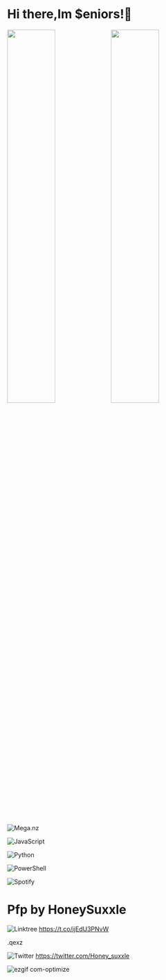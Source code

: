 # Hi there,Im $eniors!👋

<img align= "left" width= "47%" src= "https://github-readme-stats.vercel.app/api?username=senniorss&show_icons=true&theme=tokyonight">

<img align= "left" width= "47%" src= "https://github-readme-stats.vercel.app/api/top-langs/?username=anuraghazra&hide_progress=true">

![Mega.nz](https://img.shields.io/badge/Mega-%23D90007.svg?style=for-the-badge&logo=Mega&logoColor=white)

![JavaScript](https://img.shields.io/badge/javascript-%23323330.svg?style=for-the-badge&logo=javascript&logoColor=%23F7DF1E)

![Python](https://img.shields.io/badge/python-3670A0?style=for-the-badge&logo=python&logoColor=ffdd54)

![PowerShell](https://img.shields.io/badge/PowerShell-%235391FE.svg?style=for-the-badge&logo=powershell&logoColor=white)

![Spotify](https://img.shields.io/badge/Spotify-1ED760?style=for-the-badge&logo=spotify&logoColor=white)

# **Pfp by HoneySuxxle**

![Linktree](https://img.shields.io/badge/linktree-1de9b6?style=for-the-badge&logo=linktree&logoColor=white) https://t.co/ijEdU3PNvW

.qexz

![Twitter](https://img.shields.io/badge/Twitter-%231DA1F2.svg?style=for-the-badge&logo=Twitter&logoColor=white) https://twitter.com/Honey_suxxle


![ezgif com-optimize](https://user-images.githubusercontent.com/121121650/226124570-c61ecef3-94d1-4f75-a62b-9b6c62e2c8d7.gif)
